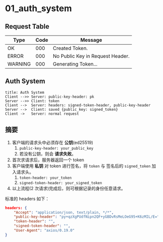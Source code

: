 # 01_auth_system

## Request Table

| Type    | Code | Message                          |
|---------|------|----------------------------------|
| OK      | 000  | Created Token.                   |
| ERROR   | 000  | No Public Key in Request Header. |
| WARNING | 000  | Generating Token...              |

## Auth System

```sequence
title: Auth System
Client -->> Server: public-key-header: pk
Server -->> Client: token
Client -->  Server: headers: signed-token-header, public-key-header
Server -->  Client: saved {public_key: signed_token}
Client ->   Server: normal request
```

## 摘要

1. 客户端的请求头中必须存在 __公钥__(ed25519)
   1. `public-key-header: your_public_key`
   2. 若没有公钥，则会 __请求失败__。
2. 首次求请求后，服务器返回一个 token
3. 客户端使用 __私钥__ 对 token 进行签名，将 `token` 与 签名后的 `signed_token` 加入请求头。
   1. `token-header: your_token`
   2. `signed-token-header: your_signed_token`
4. 以上流程(2 次请求)完成后，则可根据记录的身份任意请求。

标准的 headers 如下：

```json
headers: { 
	"Accept": "application/json, text/plain, */*",
	"public-key-header": "py+qzXgPUdfNipn2QF+yGBDvRsMeLOeG95+K6zMIL/E=",
    "token-header": "",
    "signed-token-header": "",
    "User-Agent": "axios/0.19.0" 
}
```
